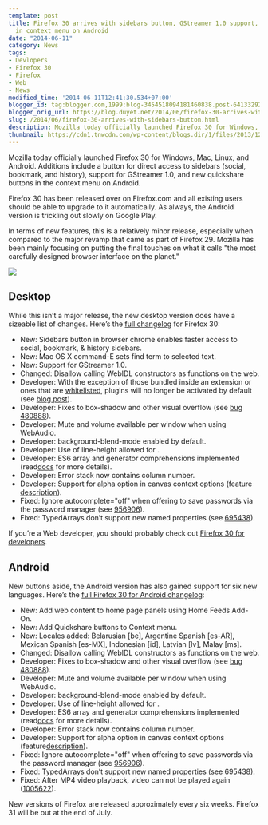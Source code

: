 ```yaml
---
template: post
title: Firefox 30 arrives with sidebars button, GStreamer 1.0 support, and quickshare
  in context menu on Android
date: "2014-06-11"
category: News
tags:
- Devlopers
- Firefox 30
- Firefox
- Web
- News
modified_time: '2014-06-11T12:41:30.534+07:00'
blogger_id: tag:blogger.com,1999:blog-3454518094181460838.post-6413329274110474208
blogger_orig_url: https://blog.duyet.net/2014/06/firefox-30-arrives-with-sidebars-button.html
slug: /2014/06/firefox-30-arrives-with-sidebars-button.html
description: Mozilla today officially launched Firefox 30 for Windows, Mac, Linux, and Android. Additions include a button for direct access to sidebars (social, bookmark, and history), support for GStreamer 1.0, and new quickshare buttons in the context menu on Android.
thumbnail: https://cdn1.tnwcdn.com/wp-content/blogs.dir/1/files/2013/12/firefox_logo_new-786x305.png
---
```


Mozilla today officially launched Firefox 30 for Windows, Mac, Linux, and Android. Additions include a button for direct access to sidebars (social, bookmark, and history), support for GStreamer 1.0, and new quickshare buttons in the context menu on Android.

Firefox 30 has been released over on Firefox.com and all existing users should be able to upgrade to it automatically. As always, the Android version is trickling out slowly on Google Play.

In terms of new features, this is a relatively minor release, especially when compared to the major revamp that came as part of Firefox 29. Mozilla has been mainly focusing on putting the final touches on what it calls "the most carefully designed browser interface on the planet."

![](https://cdn1.tnwcdn.com/wp-content/blogs.dir/1/files/2013/12/firefox_logo_new-786x305.png)

## Desktop ##
While this isn’t a major release, the new desktop version does have a sizeable list of changes. Here’s the [full changelog](https://www.mozilla.org/en-US/firefox/30.0/releasenotes/) for Firefox 30:

- New: Sidebars button in browser chrome enables faster access to social, bookmark, & history sidebars.
- New: Mac OS X command-E sets find term to selected text.
- New: Support for GStreamer 1.0.
- Changed: Disallow calling WebIDL constructors as functions on the web.
- Developer: With the exception of those bundled inside an extension or ones that are [whitelisted](https://wiki.mozilla.org/Plugins/Firefox_Whitelist), plugins will no longer be activated by default (see [blog post](https://blog.mozilla.org/security/2014/02/28/update-on-plugin-activation/)).
- Developer: Fixes to box-shadow and other visual overflow (see [bug 480888](https://bugzilla.mozilla.org/show_bug.cgi?id=480888)).
- Developer: Mute and volume available per window when using WebAudio.
- Developer: background-blend-mode enabled by default.
- Developer: Use of line-height allowed for .
- Developer: ES6 array and generator comprehensions implemented (read[docs](https://developer.mozilla.org/en-US/Firefox/Releases/30) for more details).
- Developer: Error stack now contains column number.
- Developer: Support for alpha option in canvas context options (feature [description](https://blogs.adobe.com/webplatform/2014/04/01/new-canvas-features/)).
- Fixed: Ignore autocomplete="off" when offering to save passwords via the password manager (see [956906](https://bugzilla.mozilla.org/show_bug.cgi?id=956906)).
- Fixed: TypedArrays don’t support new named properties (see [695438](https://bugzilla.mozilla.org/show_bug.cgi?id=695438)).

If you’re a Web developer, you should probably check out [Firefox 30 for developers](https://developer.mozilla.org/en-US/docs/Firefox_30_for_developers).

## Android ##
New buttons aside, the Android version has also gained support for six new languages. Here’s the [full Firefox 30 for Android changelog](https://www.mozilla.org/en-US/mobile/30.0/releasenotes/):

- New: Add web content to home page panels using Home Feeds Add-On.
- New: Add Quickshare buttons to Context menu.
- New: Locales added: Belarusian [be], Argentine Spanish [es-AR], Mexican Spanish [es-MX], Indonesian [id], Latvian [lv], Malay [ms].
- Changed: Disallow calling WebIDL constructors as functions on the web.
- Developer: Fixes to box-shadow and other visual overflow (see [bug 480888](https://bugzilla.mozilla.org/show_bug.cgi?id=480888)).
- Developer: Mute and volume available per window when using WebAudio.
- Developer: background-blend-mode enabled by default.
- Developer: Use of line-height allowed for .
- Developer: ES6 array and generator comprehensions implemented (read[docs](https://developer.mozilla.org/en-US/Firefox/Releases/30) for more details).
- Developer: Error stack now contains column number.
- Developer: Support for alpha option in canvas context options (feature[description](https://blogs.adobe.com/webplatform/2014/04/01/new-canvas-features/)).
- Fixed: Ignore autocomplete="off" when offering to save passwords via the password manager (see [956906](https://bugzilla.mozilla.org/show_bug.cgi?id=956906)).
- Fixed: TypedArrays don’t support new named properties (see [695438](https://bugzilla.mozilla.org/show_bug.cgi?id=695438)).
- Fixed: After MP4 video playback, video can not be played again ([1005622](https://bugzilla.mozilla.org/show_bug.cgi?id=1005622)).

New versions of Firefox are released approximately every six weeks. Firefox 31 will be out at the end of July.
